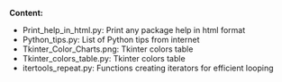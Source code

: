 <B>Content: </B>


* Print_help_in_html.py: Print any package help in html format
* Python_tips.py: List of Python tips from internet
* Tkinter_Color_Charts.png: Tkinter colors table
* Tkinter_colors_table.py: Tkinter colors table
* itertools_repeat.py: Functions creating iterators for efficient looping
